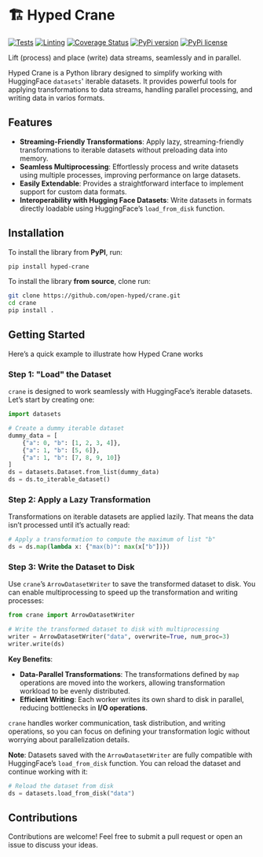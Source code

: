# 🏗️ Hyped Crane


[![Tests](https://github.com/open-hyped/crane/actions/workflows/tests.yml/badge.svg?branch=main)](https://github.com/open-hyped/crane/actions/workflows/tests.yml)
[![Linting](https://github.com/open-hyped/crane/actions/workflows/linting.yml/badge.svg?branch=main)](https://github.com/open-hyped/crane/actions/workflows/linting.yml)
[![Coverage Status](https://coveralls.io/repos/github/open-hyped/crane/badge.svg?branch=main)](https://coveralls.io/github/open-hyped/crane?branch=main)
[![PyPi version](https://badgen.net/pypi/v/hyped-crane/)](https://pypi.org/project/hyped-crane)
[![PyPi license](https://badgen.net/pypi/license/hyped-crane/)](https://pypi.org/project/hyped-crane/)

Lift (process) and place (write) data streams, seamlessly and in parallel.

Hyped Crane is a Python library designed to simplify working with HuggingFace `datasets`' iterable datasets. It provides powerful tools for applying transformations to data streams, handling parallel processing, and writing data in varios formats.


## Features

- **Streaming-Friendly Transformations**: Apply lazy, streaming-friendly transformations to iterable datasets without preloading data into memory.
- **Seamless Multiprocessing**: Effortlessly process and write datasets using multiple processes, improving performance on large datasets.
- **Easily Extendable**: Provides a straightforward interface to implement support for custom data formats.
- **Interoperability with Hugging Face Datasets**: Write datasets in formats directly loadable using HuggingFace’s `load_from_disk` function.

## Installation

To install the library from **PyPI**, run:

```bash
pip install hyped-crane
```

To install the library **from source**, clone run:

```bash
git clone https://github.com/open-hyped/crane.git
cd crane
pip install .
```

## Getting Started

Here’s a quick example to illustrate how Hyped Crane works

### Step 1: "Load" the Dataset

`crane` is designed to work seamlessly with HuggingFace’s iterable datasets. Let’s start by creating one:

```python
import datasets

# Create a dummy iterable dataset
dummy_data = [
    {"a": 0, "b": [1, 2, 3, 4]},
    {"a": 1, "b": [5, 6]},
    {"a": 1, "b": [7, 8, 9, 10]}
]
ds = datasets.Dataset.from_list(dummy_data)
ds = ds.to_iterable_dataset()
```

### Step 2: Apply a Lazy Transformation

Transformations on iterable datasets are applied lazily. That means the data isn’t processed until it’s actually read:

```python
# Apply a transformation to compute the maximum of list "b"
ds = ds.map(lambda x: {"max(b)": max(x["b"])})
```

### Step 3: Write the Dataset to Disk

Use `crane`’s `ArrowDatasetWriter` to save the transformed dataset to disk. You can enable multiprocessing to speed up the transformation and writing processes:

```python
from crane import ArrowDatasetWriter

# Write the transformed dataset to disk with multiprocessing
writer = ArrowDatasetWriter("data", overwrite=True, num_proc=3)
writer.write(ds)
```

**Key Benefits**:
- **Data-Parallel Transformations**: The transformations defined by `map` operations are moved into the workers, allowing transformation workload to be evenly distributed.
- **Efficient Writing**: Each worker writes its own shard to disk in parallel, reducing bottlenecks in **I/O operations**.

`crane` handles worker communication, task distribution, and writing operations, so you can focus on defining your transformation logic without worrying about parallelization details.

**Note**: Datasets saved with the `ArrowDatasetWriter` are fully compatible with HuggingFace’s `load_from_disk` function. You can reload the dataset and continue working with it:

```python
# Reload the dataset from disk
ds = datasets.load_from_disk("data")
```


## Contributions

Contributions are welcome! Feel free to submit a pull request or open an issue to discuss your ideas.